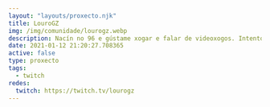 ```yaml
---
layout: "layouts/proxecto.njk"
title: LouroGZ
img: /img/comunidade/lourogz.webp
description: Nacín no 96 e gústame xogar e falar de videoxogos. Intento facelo ben.
date: 2021-01-12 21:20:27.708365
active: false
type: proxecto
tags:
  - twitch
redes:
  twitch: https://twitch.tv/lourogz
---
```


